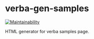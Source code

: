 # verba-gen-samples

[![Maintainability](https://api.codeclimate.com/v1/badges/0dd56feed6386c9acd2b/maintainability)](https://codeclimate.com/github/sanarise/verba-gen-samples/maintainability)

HTML generator for verba samples page.
